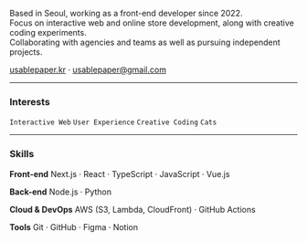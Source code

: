 <div align="left">

Based in Seoul, working as a front-end developer since 2022.<br/>
Focus on interactive web and online store development, along with creative coding experiments.<br/>
Collaborating with agencies and teams as well as pursuing independent projects.

[usablepaper.kr](https://usablepaper.kr) · [usablepaper@gmail.com](mailto:usablepaper@gmail.com)

---

### Interests

`Interactive Web` `User Experience` `Creative Coding` `Cats`

---

### Skills

**Front-end**
Next.js · React · TypeScript · JavaScript · Vue.js

**Back-end**
Node.js · Python

**Cloud & DevOps**
AWS (S3, Lambda, CloudFront) · GitHub Actions

**Tools**
Git · GitHub · Figma · Notion

</div>
